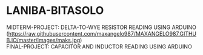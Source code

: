 # LANIBA-BITASOLO
MIDTERM-PROJECT:
DELTA-TO-WYE RESISTOR READING USING ARDUINO
<br>
(https://raw.githubusercontent.com/maxangelo987/MAXANGELO987.GITHUB.IO/master/images/maks.jpg)
<br>
FINAL-PROJECT:
CAPACITOR AND INDUCTOR READING USING ARDUINO
